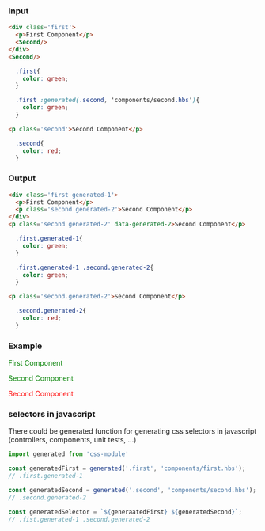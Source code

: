   ### Input

```html {data-filename=app/components/first.hbs}
<div class='first'>
  <p>First Component</p>
  <Second/>
</div>
<Second/>
```

```css {data-filename=app/components/first.css}
  .first{
    color: green;
  }

  .first :generated(.second, 'components/second.hbs'){
    color: green;
  }
```

```html {data-filename=app/components/second.hbs}
<p class='second'>Second Component</p>
```

```css {data-filename=app/components/second.css}
  .second{
    color: red;
  }
```

### Output

```html {data-filename=app/components/first.hbs}
<div class='first generated-1'>
  <p>First Component</p>
  <p class='second generated-2'>Second Component</p>
</div>
<p class='second generated-2' data-generated-2>Second Component</p>
```

```css {data-filename=app/components/first.css}
  .first.generated-1{
    color: green;
  }

  .first.generated-1 .second.generated-2{
    color: green;
  }
```

```html {data-filename=app/components/second.hbs}
<p class='second.generated-2'>Second Component</p>
```

```css {data-filename=app/components/second.css}
  .second.generated-2{
    color: red;
  }
```

### Example

<div class='first generated-1'>
  <p>First Component</p>
  <p class='second generated-2'>Second Component</p>
</div>
<p class='second generated-2' data-generated-2>Second Component</p>

<style>
  .first.generated-1{
    color: green;
  }
  .first.generated-1 .second.generated-2{
    color: green;
  }
  .second.generated-2{
    color: red;
  }
</style>

### selectors in javascript

There could be generated function for generating css selectors in javascript (controllers, components, unit tests, ...)

```js
import generated from 'css-module'

const generatedFirst = generated('.first', 'components/first.hbs');
// .first.generated-1

const generatedSecond = generated('.second', 'components/second.hbs');
// .second.generated-2

const generatedSelector = `${generaatedFirst} ${generatedSecond}`;
// .fist.generated-1 .second.generated-2
```
